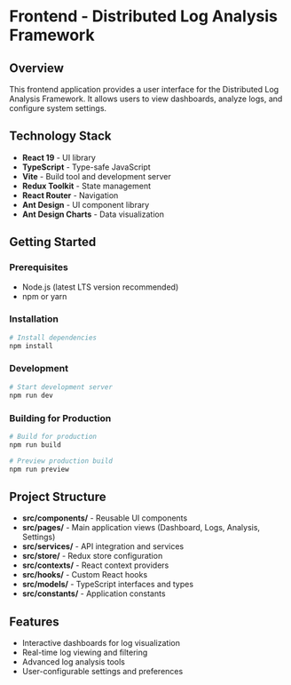 # Frontend - Distributed Log Analysis Framework

## Overview
This frontend application provides a user interface for the Distributed Log Analysis Framework. It allows users to view dashboards, analyze logs, and configure system settings.

## Technology Stack
- **React 19** - UI library
- **TypeScript** - Type-safe JavaScript
- **Vite** - Build tool and development server
- **Redux Toolkit** - State management
- **React Router** - Navigation
- **Ant Design** - UI component library
- **Ant Design Charts** - Data visualization

## Getting Started

### Prerequisites
- Node.js (latest LTS version recommended)
- npm or yarn

### Installation
```bash
# Install dependencies
npm install
```

### Development
```bash
# Start development server
npm run dev
```

### Building for Production
```bash
# Build for production
npm run build

# Preview production build
npm run preview
```

## Project Structure
- **src/components/** - Reusable UI components
- **src/pages/** - Main application views (Dashboard, Logs, Analysis, Settings)
- **src/services/** - API integration and services
- **src/store/** - Redux store configuration
- **src/contexts/** - React context providers
- **src/hooks/** - Custom React hooks
- **src/models/** - TypeScript interfaces and types
- **src/constants/** - Application constants

## Features
- Interactive dashboards for log visualization
- Real-time log viewing and filtering
- Advanced log analysis tools
- User-configurable settings and preferences

